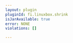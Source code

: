 ```yaml
---
layout: plugin
pluginId: fi.linuxbox.shrink
isJarAvailable: true
error: NONE
violations: []

---
```

